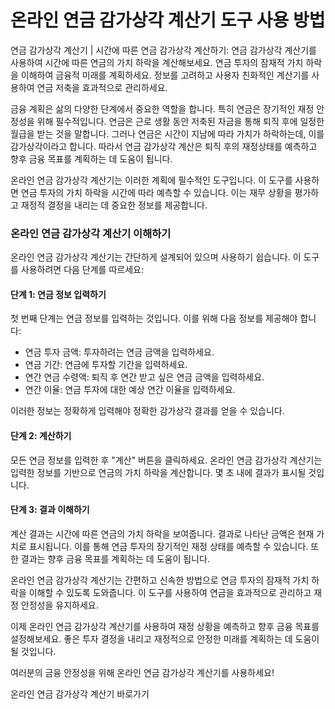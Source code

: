 온라인 연금 감가상각 계산기 도구 사용 방법
========================

연금 감가상각 계산기 | 시간에 따른 연금 감가상각 계산하기: 연금 감가상각 계산기를 사용하여 시간에 따른 연금의 가치 하락을 계산해보세요. 연금 투자의 잠재적 가치 하락을 이해하여 금융적 미래를 계획하세요. 정보를 고려하고 사용자 친화적인 계산기를 사용하여 연금 저축을 효과적으로 관리하세요.

금융 계획은 삶의 다양한 단계에서 중요한 역할을 합니다. 특히 연금은 장기적인 재정 안정성을 위해 필수적입니다. 연금은 근로 생활 동안 저축된 자금을 통해 퇴직 후에 일정한 월급을 받는 것을 말합니다. 그러나 연금은 시간이 지남에 따라 가치가 하락하는데, 이를 감가상각이라고 합니다. 따라서 연금 감가상각 계산은 퇴직 후의 재정상태를 예측하고 향후 금융 목표를 계획하는 데 도움이 됩니다.

온라인 연금 감가상각 계산기는 이러한 계획에 필수적인 도구입니다. 이 도구를 사용하면 연금 투자의 가치 하락을 시간에 따라 예측할 수 있습니다. 이는 재무 상황을 평가하고 재정적 결정을 내리는 데 중요한 정보를 제공합니다.

### 온라인 연금 감가상각 계산기 이해하기

온라인 연금 감가상각 계산기는 간단하게 설계되어 있으며 사용하기 쉽습니다. 이 도구를 사용하려면 다음 단계를 따르세요:

#### 단계 1: 연금 정보 입력하기

첫 번째 단계는 연금 정보를 입력하는 것입니다. 이를 위해 다음 정보를 제공해야 합니다:

- 연금 투자 금액: 투자하려는 연금 금액을 입력하세요.
- 연금 기간: 연금에 투자할 기간을 입력하세요.
- 연간 연금 수령액: 퇴직 후 연간 받고 싶은 연금 금액을 입력하세요.
- 연간 이율: 연금 투자에 대한 예상 연간 이율을 입력하세요.

이러한 정보는 정확하게 입력해야 정확한 감가상각 결과를 얻을 수 있습니다.

#### 단계 2: 계산하기

모든 연금 정보를 입력한 후 "계산" 버튼을 클릭하세요. 온라인 연금 감가상각 계산기는 입력한 정보를 기반으로 연금의 가치 하락을 계산합니다. 몇 초 내에 결과가 표시될 것입니다.

#### 단계 3: 결과 이해하기

계산 결과는 시간에 따른 연금의 가치 하락을 보여줍니다. 결과로 나타난 금액은 현재 가치로 표시됩니다. 이를 통해 연금 투자의 장기적인 재정 상태를 예측할 수 있습니다. 또한 결과는 향후 금융 목표를 계획하는 데 도움이 됩니다.

온라인 연금 감가상각 계산기는 간편하고 신속한 방법으로 연금 투자의 잠재적 가치 하락을 이해할 수 있도록 도와줍니다. 이 도구를 사용하여 연금을 효과적으로 관리하고 재정 안정성을 유지하세요.

이제 온라인 연금 감가상각 계산기를 사용하여 재정 상황을 예측하고 향후 금융 목표를 설정해보세요. 좋은 투자 결정을 내리고 재정적으로 안정한 미래를 계획하는 데 도움이 될 것입니다.

여러분의 금융 안정성을 위해 온라인 연금 감가상각 계산기를 사용하세요!

온라인 연금 감가상각 계산기 바로가기